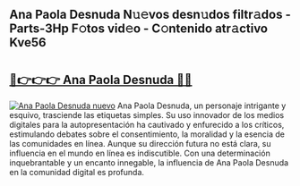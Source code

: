 ## Ana Paola Desnuda N𝚞𝚎vos desn𝚞dos filtr𝚊dos - Parts-3Hp F𝚘tos vid𝚎o - C𝚘ntenido atr𝚊ctivo Kve56

# <h2><a href="http://mbdjb7y.tromn.icu/?c=Ana+Paola+Desnuda">🔗👉👉👉 Ana Paola Desnuda 🔗🔗</a></h2>

[![Ana Paola Desnuda nuevo](https://i.imgur.com/pEAQMta.gif)](http://mbdjb7y.tromn.icu/?c=Ana+Paola+Desnuda)
Ana Paola Desnuda, un personaje intrigante y esquivo, trasciende las etiquetas simples. Su uso innovador de los medios digitales para la autopresentación ha cautivado y enfurecido a los críticos, estimulando debates sobre el consentimiento, la moralidad y la esencia de las comunidades en línea. Aunque su dirección futura no está clara, su influencia en el mundo en línea es indiscutible. Con una determinación inquebrantable y un encanto innegable, la influencia de Ana Paola Desnuda en la comunidad digital es profunda.
